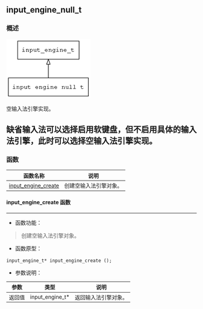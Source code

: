 ## input\_engine\_null\_t
### 概述
![image](images/input_engine_null_t_0.png)

空输入法引擎实现。

 缺省输入法可以选择启用软键盘，但不启用具体的输入法引擎，此时可以选择空输入法引擎实现。
----------------------------------
### 函数
<p id="input_engine_null_t_methods">

| 函数名称 | 说明 | 
| -------- | ------------ | 
| <a href="#input_engine_null_t_input_engine_create">input\_engine\_create</a> | 创建空输入法引擎对象。 |
#### input\_engine\_create 函数
-----------------------

* 函数功能：

> <p id="input_engine_null_t_input_engine_create">创建空输入法引擎对象。

* 函数原型：

```
input_engine_t* input_engine_create ();
```

* 参数说明：

| 参数 | 类型 | 说明 |
| -------- | ----- | --------- |
| 返回值 | input\_engine\_t* | 返回输入法引擎对象。 |
